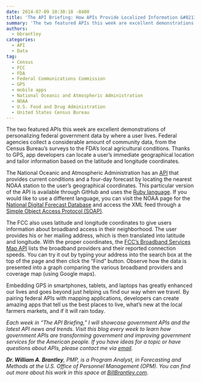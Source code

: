 ```yaml
---
date: 2014-07-09 10:30:10 -0400
title: 'The API Briefing: How APIs Provide Localized Information &#8211; NOAA’s Weather Service Data and FCC’s Broadband Services Map'
summary: 'The two featured APIs this week are excellent demonstrations of personalizing federal government data by where a user lives. Federal agencies collect a considerable amount of community data, from the Census Bureau&rsquo;s surveys to the FDA&rsquo;s local agricultural conditions. Thanks to GPS, app developers can locate a user&rsquo;s immediate geographical location and tailor information based'
authors:
  - bbrantley
categories:
  - API
  - Data
tag:
  - Census
  - FCC
  - FDA
  - Federal Communications Commission
  - GPS
  - mobile apps
  - National Oceanic and Atmospheric Administration
  - NOAA
  - U.S. Food and Drug Administration
  - United States Census Bureau
---
```


The two featured APIs this week are excellent demonstrations of personalizing federal government data by where a user lives. Federal agencies collect a considerable amount of community data, from the Census Bureau’s surveys to the FDA’s local agricultural conditions. Thanks to GPS, app developers can locate a user’s immediate geographical location and tailor information based on the latitude and longitude coordinates.

The National Oceanic and Atmospheric Administration has an <a href="https://github.com/outoftime/noaa" target="_blank">API</a> that provides current conditions and a four-day forecast by locating the nearest NOAA station to the user’s geographical coordinates. This particular version of the API is available through GitHub and uses the <a href="https://www.ruby-lang.org/en/" target="_blank">Ruby language</a>. If you would like to use a different language, you can visit the NOAA page for the <a href="http://graphical.weather.gov/xml/" target="_blank">National Digital Forecast Database</a> and access the XML feed through a <a href="http://xml.coverpages.org/soap.html" target="_blank">Simple Object Access Protocol (SOAP)</a>.

The FCC also uses latitude and longitude coordinates to give users information about broadband access in their neighborhood. The user provides his or her mailing address, which is then translated into latitude and longitude. With the proper coordinates, the <a href="http://www.broadbandmap.gov/developer/api/speed-test-api-nation" target="_blank">FCC’s Broadband Services Map API</a> lists the broadband providers and their reported connection speeds. You can try it out by typing your address into the search box at the top of the page and then click the “Find” button. Observe how the data is presented into a graph comparing the various broadband providers and coverage map (using Google maps).

Embedding GPS in smartphones, tablets, and laptops has greatly enhanced our lives and goes beyond just helping us find our way when we travel. By pairing federal APIs with mapping applications, developers can create amazing apps that tell us the best places to live, what’s new at the local farmers markets, and if it will rain today.

_Each week in “The API Briefing,” I will showcase government APIs and the latest API news and trends. Visit this blog every week to learn how government APIs are transforming government and improving government services for the American people. If you have ideas for a topic or have questions about APIs, please contact me via_ [_email_](mailto:%20William.Brantley@opm.gov)_._

**_Dr. William A. Brantley_**_, PMP, is a Program Analyst, in Forecasting and Methods at the U.S. Office of Personnel Management (OPM). You can find out more about his work in this space at_ [_BillBrantley.com_](http://www.billbrantley.com).